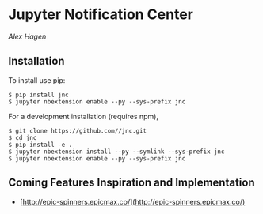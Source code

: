 # Jupyter Notification Center

*Alex Hagen*

## Installation

To install use pip:

    $ pip install jnc
    $ jupyter nbextension enable --py --sys-prefix jnc


For a development installation (requires npm),

    $ git clone https://github.com//jnc.git
    $ cd jnc
    $ pip install -e .
    $ jupyter nbextension install --py --symlink --sys-prefix jnc
    $ jupyter nbextension enable --py --sys-prefix jnc

## Coming Features Inspiration and Implementation

- [http://epic-spinners.epicmax.co/](http://epic-spinners.epicmax.co/)
